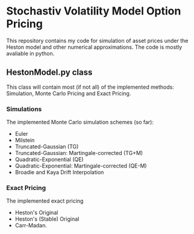 # Stochastiv Volatility Model Option Pricing
This repository contains my code for simulation of asset prices under the Heston model and other numerical approximations. The code is mostly avaliable in python.

## HestonModel.py class
This class will contain most (if not all) of the implemented methods: Simulation, Monte Carlo Pricing and Exact Pricing.

### Simulations
The implemented Monte Carlo simulation schemes (so far):
- Euler
- Milstein
- Truncated-Gaussian (TG)
- Truncated-Gaussian: Martingale-corrected (TG+M)
- Quadratic-Exponential (QE)
- Quadratic-Exponential: Martingale-corrected (QE-M)
- Broadie and Kaya Drift Interpolation
### Exact Pricing
The implemented exact pricing 
- Heston's Original
- Heston's (Stable) Original
- Carr-Madan.
